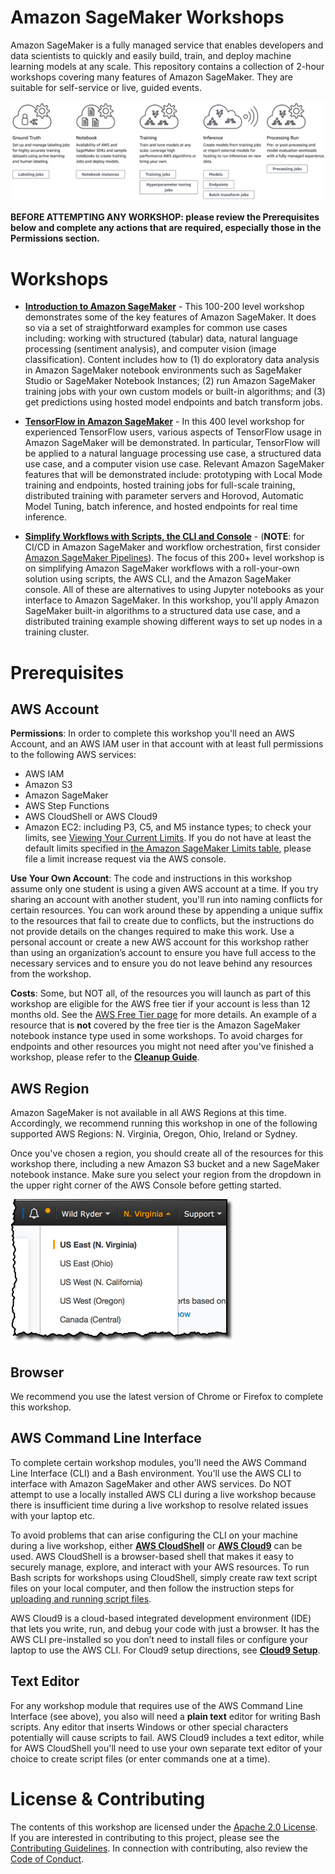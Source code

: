 # Amazon SageMaker Workshops

Amazon SageMaker is a fully managed service that enables developers and data scientists to quickly and easily build, train, and deploy machine learning models at any scale. This repository contains a collection of 2-hour workshops covering many features of Amazon SageMaker.  They are suitable for self-service or live, guided events.  

![Overview](./images/overview.png)

**BEFORE ATTEMPTING ANY WORKSHOP:  please review the Prerequisites below and complete any actions that are required, especially those in the Permissions section.**


# Workshops

- [**Introduction to Amazon SageMaker**](Introduction) - This 100-200 level workshop demonstrates some of the key features of Amazon SageMaker.  It does so via a set of straightforward examples for common use cases including: working with structured (tabular) data, natural language processing (sentiment analysis), and computer vision (image classification).  Content includes how to (1) do exploratory data analysis in Amazon SageMaker notebook environments such as SageMaker Studio or SageMaker Notebook Instances; (2) run Amazon SageMaker training jobs with your own custom models or built-in algorithms; and (3) get predictions using hosted model endpoints and batch transform jobs.

- [**TensorFlow in Amazon SageMaker**](TensorFlow) - In this 400 level workshop for experienced TensorFlow users, various aspects of TensorFlow usage in Amazon SageMaker will be demonstrated.  In particular, TensorFlow will be applied to a natural language processing use case, a structured data use case, and a computer vision use case.  Relevant Amazon SageMaker features that will be demonstrated include:  prototyping with Local Mode training and endpoints, hosted training jobs for full-scale training, distributed training with parameter servers and Horovod, Automatic Model Tuning, batch inference, and hosted endpoints for real time inference.

- [**Simplify Workflows with Scripts, the CLI and Console**](Simplify-Workflows) - (**NOTE**:  for CI/CD in Amazon SageMaker and workflow orchestration, first consider [Amazon SageMaker Pipelines](https://aws.amazon.com/sagemaker/pipelines)). The focus of this 200+ level workshop is on simplifying Amazon SageMaker workflows with a roll-your-own solution using scripts, the AWS CLI, and the Amazon SageMaker console.  All of these are alternatives to using Jupyter notebooks as your interface to Amazon SageMaker. In this workshop, you'll apply Amazon SageMaker built-in algorithms to a structured data use case, and a distributed training example showing different ways to set up nodes in a training cluster.


# Prerequisites

## AWS Account

**Permissions**: In order to complete this workshop you'll need an AWS Account, and an AWS IAM user in that account with at least full permissions to the following AWS services: 

- AWS IAM
- Amazon S3
- Amazon SageMaker
- AWS Step Functions
- AWS CloudShell or AWS Cloud9
- Amazon EC2:  including P3, C5, and M5 instance types; to check your limits, see [Viewing Your Current Limits](https://docs.aws.amazon.com/AWSEC2/latest/UserGuide/ec2-resource-limits.html).  If you do not have at least the default limits specified in [the Amazon SageMaker Limits table](https://docs.aws.amazon.com/general/latest/gr/sagemaker.html), please file a limit increase request via the AWS console.

**Use Your Own Account**: The code and instructions in this workshop assume only one student is using a given AWS account at a time. If you try sharing an account with another student, you'll run into naming conflicts for certain resources. You can work around these by appending a unique suffix to the resources that fail to create due to conflicts, but the instructions do not provide details on the changes required to make this work. Use a personal account or create a new AWS account for this workshop rather than using an organization’s account to ensure you have full access to the necessary services and to ensure you do not leave behind any resources from the workshop.

**Costs**: Some, but NOT all, of the resources you will launch as part of this workshop are eligible for the AWS free tier if your account is less than 12 months old. See the [AWS Free Tier page](https://aws.amazon.com/free/) for more details. An example of a resource that is **not** covered by the free tier is the Amazon SageMaker notebook instance type used in some workshops. To avoid charges for endpoints and other resources you might not need after you've finished a workshop, please refer to the [**Cleanup Guide**](./CleanupGuide). 


## AWS Region

Amazon SageMaker is not available in all AWS Regions at this time.  Accordingly, we recommend running this workshop in one of the following supported AWS Regions:  N. Virginia, Oregon, Ohio, Ireland or Sydney.

Once you've chosen a region, you should create all of the resources for this workshop there, including a new Amazon S3 bucket and a new SageMaker notebook instance. Make sure you select your region from the dropdown in the upper right corner of the AWS Console before getting started.

![Region selection screenshot](./images/region-selection.png)


## Browser

We recommend you use the latest version of Chrome or Firefox to complete this workshop.


## AWS Command Line Interface

To complete certain workshop modules, you'll need the AWS Command Line Interface (CLI) and a Bash environment. You'll use the AWS CLI to interface with Amazon SageMaker and other AWS services. Do NOT attempt to use a locally installed AWS CLI during a live workshop because there is insufficient time during a live workshop to resolve related issues with your laptop etc.

To avoid problems that can arise configuring the CLI on your machine during a live workshop, either [**AWS CloudShell**](https://aws.amazon.com/cloudshell/) or [**AWS Cloud9**](https://aws.amazon.com/cloud9/) can be used. AWS CloudShell is a browser-based shell that makes it easy to securely manage, explore, and interact with your AWS resources. To run Bash scripts for workshops using CloudShell, simply create raw text script files on your local computer, and then follow the instruction steps for [uploading and running script files](https://docs.aws.amazon.com/cloudshell/latest/userguide/getting-started.html).  

AWS Cloud9 is a cloud-based integrated development environment (IDE) that lets you write, run, and debug your code with just a browser. It has the AWS CLI pre-installed so you don’t need to install files or configure your laptop to use the AWS CLI. For Cloud9 setup directions, see [**Cloud9 Setup**](Cloud9). 


## Text Editor

For any workshop module that requires use of the AWS Command Line Interface (see above), you also will need a **plain text** editor for writing Bash scripts. Any editor that inserts Windows or other special characters potentially will cause scripts to fail. AWS Cloud9 includes a text editor, while for AWS CloudShell you'll need to use your own separate text editor of your choice to create script files (or enter commands one at a time). 


# License & Contributing

The contents of this workshop are licensed under the [Apache 2.0 License](./LICENSE). 
If you are interested in contributing to this project, please see the [Contributing Guidelines](./contributing/CONTRIBUTING.md).  In connection with contributing, also review the [Code of Conduct](./contributing/CODE_OF_CONDUCT.md).


